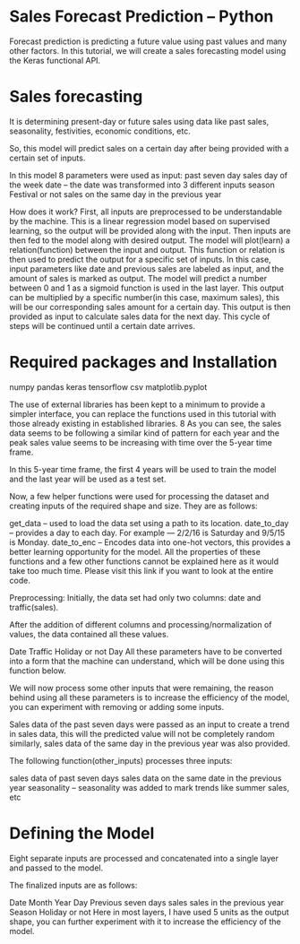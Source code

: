 # Sales Forecast Prediction – Python
Forecast prediction is predicting a future value using past values and many other factors. In this tutorial, we will create a sales forecasting model using the Keras functional API.

# Sales forecasting
It is determining present-day or future sales using data like past sales, seasonality, festivities, economic conditions, etc.

So, this model will predict sales on a certain day after being provided with a certain set of inputs.

In this model 8 parameters were used as input:
past seven day sales
day of the week
date – the date was transformed into 3 different inputs
season
Festival or not
sales on the same day in the previous year

How does it work?
First, all inputs are preprocessed to be understandable by the machine. This is a linear regression model based on supervised learning, so the output will be provided along with the input. Then inputs are then fed to the model along with desired output. The model will plot(learn) a relation(function) between the input and output. This function or relation is then used to predict the output for a specific set of inputs. In this case, input parameters like date and previous sales are labeled as input, and the amount of sales is marked as output. The model will predict a number between 0 and 1 as a sigmoid function is used in the last layer. This output can be multiplied by a specific number(in this case, maximum sales), this will be our corresponding sales amount for a certain day. This output is then provided as input to calculate sales data for the next day. This cycle of steps will be continued until a certain date arrives.

# Required packages and Installation
numpy
pandas
keras
tensorflow
csv
matplotlib.pyplot

The use of external libraries has been kept to a minimum to provide a simpler interface, you can replace the functions used in this tutorial with those already existing in established libraries.
8
As you can see, the sales data seems to be following a similar kind of pattern for each year and the peak sales value seems to be increasing with time over the 5-year time frame.

In this 5-year time frame, the first 4 years will be used to train the model and the last year will be used as a test set. 

Now, a few helper functions were used for processing the dataset and creating inputs of the required shape and size. They are as follows:

get_data – used to load the data set using a path to its location.
date_to_day – provides a day to each day. For example — 2/2/16 is Saturday and 9/5/15 is Monday.
date_to_enc – Encodes data into one-hot vectors, this provides a better learning opportunity for the model.
All the properties of these functions and a few other functions cannot be explained here as it would take too much time. Please visit this link if you want to look at the entire code.

Preprocessing:
Initially, the data set had only two columns: date and traffic(sales).

After the addition of different columns and processing/normalization of values, the data contained all these values.

Date
Traffic
Holiday or not
Day
All these parameters have to be converted into a form that the machine can understand, which will be done using this function below.

We will now process some other inputs that were remaining, the reason behind using all these parameters is to increase the efficiency of the model, you can experiment with removing or adding some inputs.

Sales data of the past seven days were passed as an input to create a trend in sales data, this will the predicted value will not be completely random similarly, sales data of the same day in the previous year was also provided.

The following function(other_inputs) processes three inputs:

sales data of past seven days
sales data on the same date in the previous year
seasonality – seasonality was added to mark trends like summer sales, etc

# Defining the Model
Eight separate inputs are processed and concatenated into a single layer and passed to the model.

The finalized inputs are as follows:

Date
Month
Year
Day
Previous seven days sales
sales in the previous year
Season
Holiday or not
Here in most layers, I have used 5 units as the output shape, you can further experiment with it to increase the efficiency of the model. 
